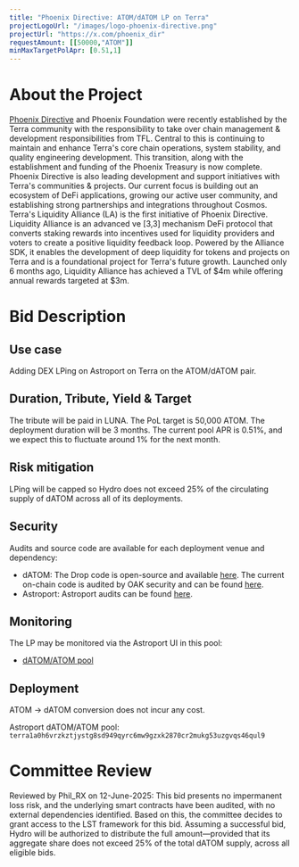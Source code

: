 ```yaml
---
title: "Phoenix Directive: ATOM/dATOM LP on Terra"
projectLogoUrl: "/images/logo-phoenix-directive.png"
projectUrl: "https://x.com/phoenix_dir"
requestAmount: [[50000,"ATOM"]]
minMaxTargetPolApr: [0.51,1]
---
```


# About the Project

[Phoenix Directive](https://x.com/phoenix_dir/) and Phoenix Foundation were recently established by the Terra community with the responsibility to take over chain management & development responsibilities from TFL. Central to this is continuing to maintain and enhance Terra's core chain operations, system stability, and quality engineering development. This transition, along with the establishment and funding of the Phoenix Treasury is now complete. Phoenix Directive is also leading development and support initiatives with Terra's communities & projects. Our current focus is  building out an ecosystem of DeFi applications, growing our active user community, and establishing strong partnerships and integrations throughout Cosmos.
Terra's Liquidity Alliance (LA) is the first initiative of Phoenix Directive. Liquidity Alliance is an advanced ve [3,3] mechanism DeFi protocol that converts staking rewards into incentives used for liquidity providers and voters to create a positive liquidity feedback loop. Powered by the Alliance SDK, it enables the development of deep liquidity for tokens and projects on Terra and is a foundational project for Terra's future growth. Launched only 6 months ago, Liquidity Alliance has achieved a TVL of $4m while offering annual rewards targeted at $3m.

# Bid Description

## Use case
Adding DEX LPing on Astroport on Terra on the ATOM/dATOM pair.

## Duration, Tribute, Yield & Target
The tribute will be paid in LUNA. The PoL target is 50,000 ATOM. The deployment duration will be 3 months. The current pool APR is 0.51%, and we expect this to fluctuate around 1% for the next month.

## Risk mitigation
LPing will be capped so Hydro does not exceed 25% of the circulating supply of dATOM across all of its deployments.

## Security
Audits and source code are available for each deployment venue and dependency:

* dATOM: The Drop code is open-source and available [here](https://github.com/hadronlabs-org/drop-contracts). The current on-chain code is audited by OAK security and can be found [here](https://github.com/oak-security/audit-reports/tree/main/Drop).
* Astroport: Astroport audits can be found [here](https://docs.astroport.fi/docs/overview/security/audits).

## Monitoring
The LP may be monitored via the Astroport UI in this pool:

* [dATOM/ATOM pool](https://app.astroport.fi/pools/terra1a0h6vrzkztjystg8sd949qyrc6mw9gzxk2870cr2mukg53uzgvqs46qul9)

## Deployment
ATOM -> dATOM conversion does not incur any cost.

Astroport dATOM/ATOM pool:
`terra1a0h6vrzkztjystg8sd949qyrc6mw9gzxk2870cr2mukg53uzgvqs46qul9`

# Committee Review

Reviewed by Phil_RX on 12-June-2025: This bid presents no impermanent loss risk, and the underlying smart contracts have been audited, with no external dependencies identified. Based on this, the committee decides to grant access to the LST framework for this bid. Assuming a successful bid, Hydro will be authorized to distribute the full amount—provided that its aggregate share does not exceed 25% of the total dATOM supply, across all eligible bids.

